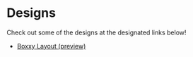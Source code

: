 # Designs
Check out some of the designs at the designated links below!

* [Boxxy Layout (preview)](https://cdterry87.github.io/Designs/boxxy)
